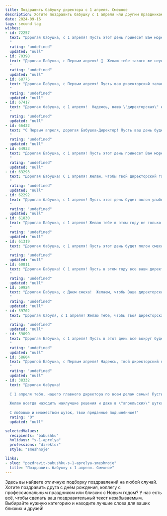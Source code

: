 ```yaml
---
title: Поздравить бабушку директора с 1 апреля. Смешное
description: Хотите поздравить бабушку с 1 апреля или другим праздником? Наш ИИ создаст незабываемое поздравление, а вы обязательно выделитесь среди других.  
date: 2024-09-16
tags: second tag
wishes:
- id: 72257
  text: "Дорогая бабушка, с 1 апреля! Пусть этот день принесет Вам море смеха и радости, а Ваша директорская должность станет еще более прочной и успешной. Главное, не забывайте, что сегодня шутить можно без ограничений! 😉
  "
  rating: "undefined"
  updated: "null"
- id: 70398
  text: "Дорогая Бабушка, с Первым апреля! 🥳  Желаю тебе такого же неуловимого счастья, как искрящаяся шутка, и такой же неиссякаемой энергии, как бюджет организации под твоим мудрым руководством! 😄🎉
  "
  rating: "undefined"
  updated: "null"
- id: 68775
  text: "Дорогая Бабушка, с Первым апреля! Пусть ваш директорский талант приносит не только прибыль, но и море смеха и радости! Желаю, чтобы подчиненные слушались вас так же беспрекословно, как внуки, а отчеты никогда не были скучнее, чем просмотр любимого сериала! 😄
  "
  rating: "undefined"
  updated: "null"
- id: 67417
  text: "Дорогая бабушка, с 1 апреля!  Надеюсь, ваша \"директорская\" интуиция сегодня не подведет - не попадитесь на  шутку, как в тот раз, когда дедушка \"случайно\" вылил на вас целую банку кетчупа! ;)  В этот день желаю вам  радости, улыбок и…  крепких нервов, чтобы пережить все \"апрельские\" сюрпризы! 😉
  "
  rating: "undefined"
  updated: "null"
- id: 66432
  text: "С Первым апреля, дорогая Бабушка-Директор! Пусть ваш день будет полон смеха, веселья и неожиданных, но приятных сюрпризов! Надеюсь, ваше чувство юмора не подведет, и вы не будете ругать за розыгрыши!  🥳
  "
  rating: "undefined"
  updated: "null"
- id: 64933
  text: "Дорогая Бабушка, с 1 апреля! Пусть этот день принесет Вам море смеха, а не только первоапрельских розыгрышей! Желаю Вам  управляющей  верности  во всех  Ваших  делах,  как  у  настоящего  директора  с  огромным  опытом! Пусть все  ваши  планы  будут   исполняться,  а  все  проблемы   будут  решаться  легко,  как  открыть  дверь  в  Вашем  офисе  ключом  от  почтового  ящика!  😜
  "
  rating: "undefined"
  updated: "null"
- id: 63293
  text: "Дорогая Бабушка! С 1 апреля! Желаю, чтобы твой директорский талант раскрывался не только в работе, но и в жизни — чтобы ты умела организовывать не только совещания, но и семейные праздники, и чтобы подчиненные (то есть мы, твои внуки) всегда тебя слушались! 😄
  "
  rating: "undefined"
  updated: "null"
- id: 62292
  text: "Дорогая бабушка, с 1 апреля! Пусть этот день будет полон улыбок, смеха и неожиданных подарков! Надеюсь, ты не застанешь нас за \"глупыми\" шутками, а наоборот,  удивишь нас своим юмором! И, конечно же, желаю тебе, как директору нашего \"семейного предприятия\",  успехов и процветания! 😉
  "
  rating: "undefined"
  updated: "null"
- id: 61830
  text: "Дорогая Бабушка, с 1 апреля! Желаю тебе в этом году не только директором быть, но и  счастья, здоровья, и чтобы все твои планы, как директорские, так и личные, оказались не просто шутками! 😜
  "
  rating: "undefined"
  updated: "null"
- id: 61319
  text: "Дорогая бабушка, с 1 апреля! Пусть этот день будет полон смеха, веселья и, конечно же,  успешных \"дурацких\" решений, достойных настоящего директора! 🎉😜
  "
  rating: "undefined"
  updated: "null"
- id: 60811
  text: "Дорогая Бабушка! С 1 апреля! Пусть в этом году все ваши директивы будут выполняться с радостью, а подчиненные послушны, как юные воробьи! Желаю вам море смеха, позитива и чтобы все ваши шутки были удачными, даже если их никто не поймет! 😄
  "
  rating: "undefined"
  updated: "null"
- id: 59924
  text: "Дорогая Бабушка, с Днем смеха!  Желаем, чтобы Ваша директорская должность была такой же легкой и приятной, как смех ребенка,  а рабочие будни были полны юмора и позитива! 😂🥳
  "
  rating: "undefined"
  updated: "null"
- id: 59702
  text: "Дорогая бабуля, с 1 апреля! Желаю тебе, чтобы твоя директорская должность была такой же сладкой, как твои булочки, а подчиненные такими же послушными, как твоя любимая собачка! 🥳😜
  "
  rating: "undefined"
  updated: "null"
- id: 59099
  text: "Дорогая Бабушка, с 1 апреля! Пусть в этот день все вокруг будет не так, как обычно, но только в шутку! Желаю тебе море оптимизма, крепкого здоровья и, конечно же, чтобы твоя директорская работа была всегда в радость!
  "
  rating: "undefined"
  updated: "null"
- id: 58604
  text: "Дорогой Бабушка, с Первым апреля! Надеюсь, твой директорский кресло сегодня не превратится в огромный воздушный шар, а подчиненные не начнут говорить на языке пингвинов! 😄 Желаю, чтобы все твои решения были гениальными, а отчёты - интереснее, чем детективы! 💪
  "
  rating: "undefined"
  updated: "null"
- id: 38332
  text: "Дорогая бабушка!
  
  С 1 апреля тебя, нашего главного директора по всем делам семьи! Пусть твой жизненный проект будет успешным, а цветы в саду растут так же быстро, как твоя мудрость!
  
  Желаю всегда находить наилучшие решения и даже в \"апрельских\" шутках видеть только позитив! Пусть каждый день приносит радость, а апрельские розыгрыши не отнимают у тебя улыбку!
  
  С любовью и множеством шуток, твои преданные подчинённые!"
  rating: "0"
  updated: "null"

selectedValues:
  recipients: "babushku"
  holidays: "s-1-aprelya"
  professions: "direktor"
  style: "smeshnoje"

links:
- slug: "pozdravit-babushku-s-1-aprelya-smeshnoje"
  title: "Поздравить бабушку с 1 апреля. Смешное"
---
```


Здесь вы найдете отличную подборку поздравлений на любой случай. 
Хотите поздравить друга с днём рождения, коллегу с профессиональным праздником или близких с Новым годом? У нас есть всё, чтобы сделать ваш поздравительный текст незабываемым. Выбирайте нужную категорию и находите лучшие слова для ваших близких и друзей!
